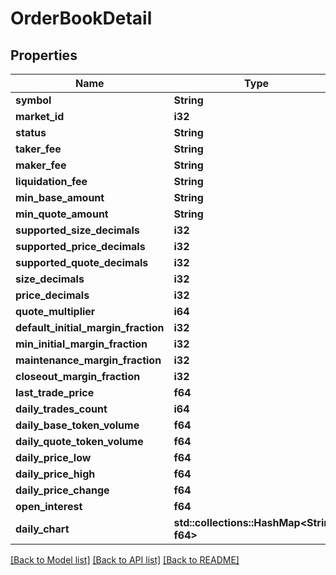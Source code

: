 # OrderBookDetail

## Properties

Name | Type | Description | Notes
------------ | ------------- | ------------- | -------------
**symbol** | **String** |  | 
**market_id** | **i32** |  | 
**status** | **String** |  | 
**taker_fee** | **String** |  | 
**maker_fee** | **String** |  | 
**liquidation_fee** | **String** |  | 
**min_base_amount** | **String** |  | 
**min_quote_amount** | **String** |  | 
**supported_size_decimals** | **i32** |  | 
**supported_price_decimals** | **i32** |  | 
**supported_quote_decimals** | **i32** |  | 
**size_decimals** | **i32** |  | 
**price_decimals** | **i32** |  | 
**quote_multiplier** | **i64** |  | 
**default_initial_margin_fraction** | **i32** |  | 
**min_initial_margin_fraction** | **i32** |  | 
**maintenance_margin_fraction** | **i32** |  | 
**closeout_margin_fraction** | **i32** |  | 
**last_trade_price** | **f64** |  | 
**daily_trades_count** | **i64** |  | 
**daily_base_token_volume** | **f64** |  | 
**daily_quote_token_volume** | **f64** |  | 
**daily_price_low** | **f64** |  | 
**daily_price_high** | **f64** |  | 
**daily_price_change** | **f64** |  | 
**open_interest** | **f64** |  | 
**daily_chart** | **std::collections::HashMap<String, f64>** |  | 

[[Back to Model list]](../README.md#documentation-for-models) [[Back to API list]](../README.md#documentation-for-api-endpoints) [[Back to README]](../README.md)


